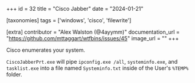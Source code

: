 +++
id = 32
title = "Cisco Jabber"
date = "2024-01-21"

[taxonomies]
tags = ['windows', 'cisco', 'filewrite']

[extra]
contributor = "Alex Walston (@4ayymm)"
documentation_url = "https://github.com/mttaggart/wtfbins/issues/45"
image_url = ""
+++

Cisco enumerates your system.

<!-- more -->
   
`CiscoJabberPrt.exe` will pipe `ipconfig.exe /all`, `systeminfo.exe`, and `tasklist.exe` into a file named `Systeminfo.txt` inside of the User's `%TEMP%` folder. 
